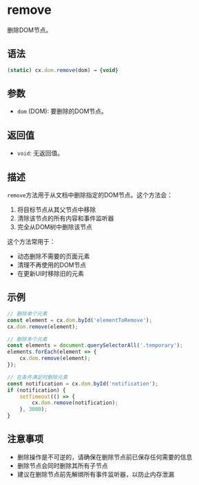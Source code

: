 # remove

删除DOM节点。

## 语法

```javascript
(static) cx.dom.remove(dom) → {void}
```

## 参数

- `dom` (DOM): 要删除的DOM节点。

## 返回值

- `void`: 无返回值。

## 描述

`remove`方法用于从文档中删除指定的DOM节点。这个方法会：

1. 将目标节点从其父节点中移除
2. 清除该节点的所有内容和事件监听器
3. 完全从DOM树中删除该节点

这个方法常用于：
- 动态删除不需要的页面元素
- 清理不再使用的DOM节点
- 在更新UI时移除旧的元素

## 示例

```javascript
// 删除单个元素
const element = cx.dom.byId('elementToRemove');
cx.dom.remove(element);

// 删除多个元素
const elements = document.querySelectorAll('.temporary');
elements.forEach(element => {
    cx.dom.remove(element);
});

// 在条件满足时删除元素
const notification = cx.dom.byId('notification');
if (notification) {
    setTimeout(() => {
        cx.dom.remove(notification);
    }, 3000);
}
```

## 注意事项

- 删除操作是不可逆的，请确保在删除节点前已保存任何需要的信息
- 删除节点会同时删除其所有子节点
- 建议在删除节点前先解绑所有事件监听器，以防止内存泄漏